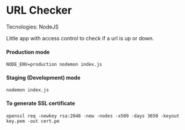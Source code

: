 # URL Checker
Tecnologies: NodeJS

Little app with access control to check if a url is up or down.


#### Production mode
    NODE_ENV=production nodemon index.js

#### Staging (Development) mode
    nodemon index.js


#### To generate SSL certificate

    openssl req -newkey rsa:2048 -new -nodes -x509 -days 3650 -keyout key.pem -out cert.pe
